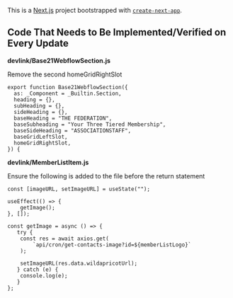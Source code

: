 This is a [Next.js](https://nextjs.org/) project bootstrapped with [`create-next-app`](https://github.com/vercel/next.js/tree/canary/packages/create-next-app).

## Code That Needs to Be Implemented/Verified on Every Update

**devlink/Base21WebflowSection.js**

Remove the second homeGridRightSlot

```
export function Base21WebflowSection({
  as: _Component = _Builtin.Section,
  heading = {},
  subHeading = {},
  sideHeading = {},
  baseHeading = "THE FEDERATION",
  baseSubheading = "Your Three Tiered Membership",
  baseSideHeading = "ASSOCIATIONSTAFF",
  baseGridLeftSlot,
  homeGridRightSlot,
}) {
```

**devlink/MemberListItem.js**

Ensure the following is added to the file before the return statement

```
const [imageURL, setImageURL] = useState("");

useEffect(() => {
    getImage();
}, []);

const getImage = async () => {
   try {
    const res = await axios.get(
        `api/cron/get-contacts-image?id=${memberListLogo}`
    );

    setImageURL(res.data.wildapricotUrl);
   } catch (e) {
    console.log(e);
   }
};
```
